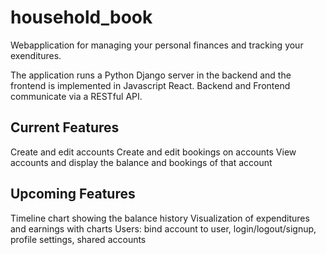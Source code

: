# household_book

Webapplication for managing your personal finances and tracking your exenditures.

The application runs a Python Django server in the backend and the frontend is implemented in Javascript React. Backend and Frontend communicate via a RESTful API.

## Current Features
Create and edit accounts
Create and edit bookings on accounts
View accounts and display the balance and bookings of that account

## Upcoming Features
Timeline chart showing the balance history
Visualization of expenditures and earnings with charts
Users: bind account to user, login/logout/signup, profile settings, shared accounts

